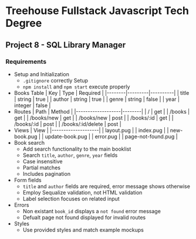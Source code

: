 # Treehouse Fullstack Javascript Tech Degree
## Project 8 - SQL Library Manager

### Requirements
* Setup and Initialization
    - `.gitignore` correctly Setup
    - `npm install` and `npm start` execute properly
* Books Table
    | Key    | Type    | Required |
    |--------|---------|----------|
    | title  | string  | true     |
    | author | string  | true     |
    | genre  | string  | false    |
    | year   | integer | false    |
* Routes
    | Path              | Method |
    |-------------------|--------|
    | /                 | get    |
    | /books            | get    |
    | /books/new        | get    |
    | /books/new        | post   |
    | /books/:id        | get    |
    | /books/:id        | post   |
    | /books/:id/delete | post   |
* Views
    | View               |
    |--------------------|
    | layout.pug         |
    | index.pug          |
    | new-book.pug       |
    | update-book.pug    |
    | error.pug          |
    | page-not-found.pug |
* Book search
    - Add search functionality to the main booklist
    - Search `title`, `author`, `genre`, `year` fields
    - Case insensitive
    - Partial matches
    - Includes pagination
* Form fields
    - `title` and `author` fields are required, error message shows otherwise
    - Employ Sequalize validation, not HTML validation
    - Label selection focuses on related input
* Errors
    - Non existant `book_id` displays a `not found` error message
    - Defualt page not found displayed for invalid routes
* Styles
    - Use provided styles and match example mockups